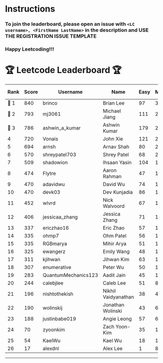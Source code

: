 # Instructions
### To join the leaderboard, please open an issue with `<LC username>, <FirstName LastName>` in the description and USE THE REGISTRATION ISSUE TEMPLATE
### Happy Leetcoding!!!


# 🏆 Leetcode Leaderboard 🏆

| Rank | Score | Username       | Name | Easy | Medium | Hard | Problems Solved |
|------|----------------|-----------------|-------------------|--------------|--------------|--------------|--------------|
| 🥇 1 | 840 | brinco | Brian Lee | 97 | 304 | 45 | 446 |
| 🥈 2 | 793 | mj3061 | Michael Jiang | 111 | 275 | 44 | 430 |
| 🥉 3 | 786 | ashwin_a_kumar | Ashwin Kumar | 179 | 272 | 21 | 472 |
| 4 | 720 | Vonais | John Xie | 121 | 247 | 35 | 403 |
| 5 | 694 | arnsh | Arnav Shah | 80 | 229 | 52 | 361 |
| 6 | 570 | shreypatel703 | Shrey Patel | 68 | 215 | 24 | 307 |
| 7 | 509 | shadowion | Ihsaan Yasin | 104 | 171 | 21 | 296 |
| 8 | 474 | Flytre | Aaron Rahman | 47 | 152 | 41 | 240 |
| 9 | 470 | adavidwu | David Wu | 74 | 156 | 28 | 258 |
| 10 | 470 | devk03 | Dev Kunjadia | 86 | 177 | 10 | 273 |
| 11 | 452 | wlvrd | Nick Walvoord | 67 | 170 | 15 | 252 |
| 12 | 406 | jessicaa_zhang | Jessica Zhang | 71 | 142 | 17 | 230 |
| 13 | 337 | ericzhao16 | Eric Zhao | 57 | 125 | 10 | 192 |
| 14 | 335 | ohmp7 | Ohm Patel | 56 | 123 | 11 | 190 |
| 15 | 335 | RGBmarya | Mihir Arya | 51 | 109 | 22 | 182 |
| 16 | 325 | ewangerz | Emily Wang | 48 | 110 | 19 | 177 |
| 17 | 311 | kjihwan | Jihwan Kim | 63 | 103 | 14 | 180 |
| 18 | 307 | enumerative | Peter Wu | 50 | 109 | 13 | 172 |
| 19 | 283 | QuantumMechanics123 | Aadit Jain | 45 | 104 | 10 | 159 |
| 20 | 244 | calebjlee | Caleb Lee | 51 | 83 | 9 | 143 |
| 21 | 196 | nishtothekish | Nikhil Vaidyanathan | 38 | 40 | 26 | 104 |
| 22 | 190 | wolinskij | Jonathan Wolinski | 43 | 69 | 3 | 115 |
| 23 | 188 | justinbabe019 | Angie Leong | 57 | 61 | 3 | 121 |
| 24 | 70 | zyoonkim | Zach Yoon-Kim | 35 | 16 | 1 | 52 |
| 25 | 54 | KaelWu | Kael Wu | 18 | 18 | 0 | 36 |
| 26 | 17 | alexdnl | Alex Lee | 1 | 8 | 0 | 9 |
---
